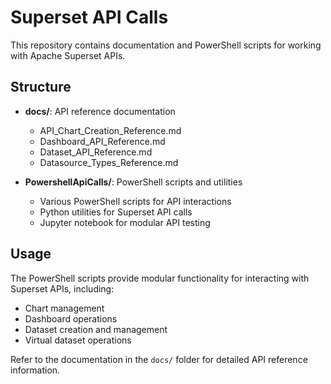 # Superset API Calls

This repository contains documentation and PowerShell scripts for working with Apache Superset APIs.

## Structure

- **docs/**: API reference documentation
  - API_Chart_Creation_Reference.md
  - Dashboard_API_Reference.md
  - Dataset_API_Reference.md
  - Datasource_Types_Reference.md

- **PowershellApiCalls/**: PowerShell scripts and utilities
  - Various PowerShell scripts for API interactions
  - Python utilities for Superset API calls
  - Jupyter notebook for modular API testing

## Usage

The PowerShell scripts provide modular functionality for interacting with Superset APIs, including:
- Chart management
- Dashboard operations
- Dataset creation and management
- Virtual dataset operations

Refer to the documentation in the `docs/` folder for detailed API reference information.